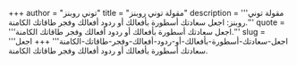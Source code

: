+++
author = "توني روبنز"
title = "مقولة توني روبنز"
description = '''مقولة توني روبنز: اجعل سعادتك أسطورة بأفعالك أو ردود أفعالك وفجر طاقاتك الكامنة.'''
quote = '''اجعل سعادتك أسطورة بأفعالك أو ردود أفعالك وفجر طاقاتك الكامنة.'''
slug = '''اجعل-سعادتك-أسطورة-بأفعالك-أو-ردود-أفعالك-وفجر-طاقاتك-الكامنة'''
+++
اجعل سعادتك أسطورة بأفعالك أو ردود أفعالك وفجر طاقاتك الكامنة.
